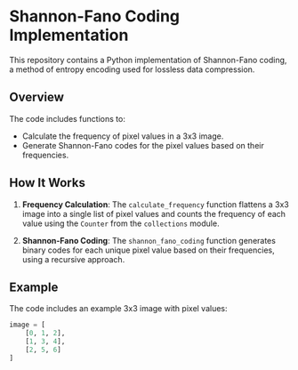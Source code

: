 # Shannon-Fano Coding Implementation

This repository contains a Python implementation of Shannon-Fano coding, a method of entropy encoding used for lossless data compression.

## Overview

The code includes functions to:
- Calculate the frequency of pixel values in a 3x3 image.
- Generate Shannon-Fano codes for the pixel values based on their frequencies.

## How It Works

1. **Frequency Calculation**: The `calculate_frequency` function flattens a 3x3 image into a single list of pixel values and counts the frequency of each value using the `Counter` from the `collections` module.
   
2. **Shannon-Fano Coding**: The `shannon_fano_coding` function generates binary codes for each unique pixel value based on their frequencies, using a recursive approach.

## Example

The code includes an example 3x3 image with pixel values:
```python
image = [
    [0, 1, 2],
    [1, 3, 4],
    [2, 5, 6]
]
